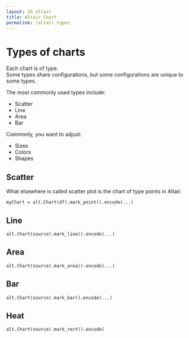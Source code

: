 ```yaml
---
layout: 26_altair
title: Altair Chart
permalink: /altair_types
---
```


# Types of charts

Each chart is of type. <br>
Some types share configurations, but some configurations are unique to some types.

The most commonly used types include:
- Scatter
- Line
- Area
- Bar

Commonly, you want to adjust:
- Sizes
- Colors
- Shapes


## Scatter

What elsewhere is called scatter plot is the chart of type points in Altair.

> 
    myChart = alt.Chart(df).mark_point().encode(...)


## Line

>
    alt.Chart(source).mark_line().encode(...)


## Area

    alt.Chart(source).mark_area().encode(...)

## Bar

>
    alt.Chart(source).mark_bar().encode(...)

## Heat

>
    alt.Chart(source).mark_rect().encode(    

